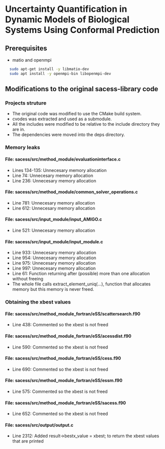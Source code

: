 # Uncertainty Quantification in Dynamic Models of Biological Systems Using Conformal Prediction

## Prerequisites
- matio and openmpi
```bash
  sudo apt-get install -y libmatio-dev
  sudo apt install -y openmpi-bin libopenmpi-dev
```

## Modifications to the original sacess-library code
### Projects struture
- The original code was modified to use the CMake build system.
- cvodes was extracted and used as a submodule.
- All the includes were modified to be relative to the include directory they are in.
- The dependencies were moved into the deps directory.

### Memory leaks
#### File: sacess/src/method_module/evaluationinterface.c
- Lines 134-135: Unnecesary memory allocation
- Line 74: Unnecesary memory allocation
- Line 236: Unnecesary memory allocation
#### File: sacess/src/method_module/common_solver_operations.c
- Line 781: Unnecesary memory allocation
- Line 612: Unnecesary memory allocation
#### File: sacess/src/input_module/input_AMIGO.c
- Line 521: Unnecesary memory allocation
#### File: sacess/src/input_module/input_module.c
- Line 933: Unnecesary memory allocation
- Line 954: Unnecesary memory allocation
- Line 975: Unnecesary memory allocation
- Line 997: Unnecesary memory allocation 
- Line 61: Function returning after (possible) more than one allocation without freeing
- The whole file calls extract_element_uniq(...), function that allocates memory but this memory is never freed.

### Obtaining the xbest values
#### File: sacess/src/method_module_fortran/eSS/scattersearch.f90
- Line 438: Commented so the xbest is not freed
#### File: sacess/src/method_module_fortran/eSS/acessdist.f90
- Line 590: Commented so the xbest is not freed
#### File: sacess/src/method_module_fortran/eSS/cess.f90
- Line 690: Commented so the xbest is not freed
#### File: sacess/src/method_module_fortran/eSS/essm.f90
- Line 575: Commented so the xbest is not freed
#### File: sacess/src/method_module_fortran/eSS/sacess.f90
- Line 652: Commented so the xbest is not freed

#### File: sacess/src/output/output.c
- Line 2312: Added result->bestx_value = xbest; to return the xbest values that are printed
